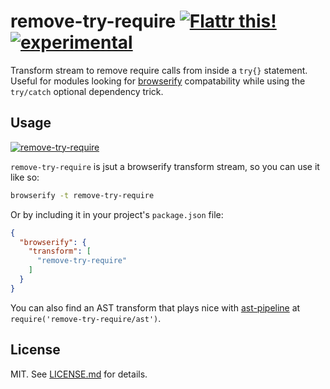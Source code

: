 # remove-try-require [![Flattr this!](https://api.flattr.com/button/flattr-badge-large.png)](https://flattr.com/submit/auto?user_id=hughskennedy&url=http://github.com/hughsk/remove-try-require&title=remove-try-require&description=hughsk/remove-try-require%20on%20GitHub&language=en_GB&tags=flattr,github,javascript&category=software)[![experimental](http://hughsk.github.io/stability-badges/dist/experimental.svg)](http://github.com/hughsk/stability-badges) #

Transform stream to remove require calls from inside a `try{}` statement.
Useful for modules looking for [browserify](http://browserify.org/)
compatability while using the `try/catch` optional dependency trick.

## Usage ##

[![remove-try-require](https://nodei.co/npm/remove-try-require.png?mini=true)](https://nodei.co/npm/remove-try-require)

`remove-try-require` is jsut a browserify transform stream, so you can use it
like so:

``` bash
browserify -t remove-try-require
```

Or by including it in your project's `package.json` file:

``` json
{
  "browserify": {
    "transform": [
      "remove-try-require"
    ]
  }
}
```

You can also find an AST transform that plays nice with
[ast-pipeline](http://github.com/hughsk/ast-pipeline) at
`require('remove-try-require/ast')`.

## License ##

MIT. See [LICENSE.md](http://github.com/hughsk/remove-try-require/blob/master/LICENSE.md) for details.
